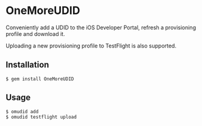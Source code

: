 OneMoreUDID
===========

Conveniently add a UDID to the iOS Developer Portal, refresh a provisioning profile and download it.

Uploading a new provisioning profile to TestFlight is also supported.

Installation
-
```
$ gem install OneMoreUDID
```

Usage
-
```
$ omudid add
$ omudid testflight upload
```